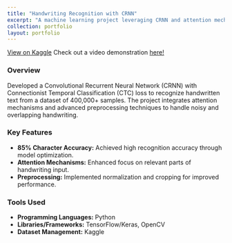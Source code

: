 ```yaml
---
title: "Handwriting Recognition with CRNN"
excerpt: "A machine learning project leveraging CRNN and attention mechanisms to recognize handwritten text."
collection: portfolio
layout: portfolio
---
```


[View on Kaggle](https://www.kaggle.com/code/josephbhuiyakhair/handwriting-recognition-final-project?scriptVersionId=212780027)
Check out a video demonstration [here!](https://www.youtube.com/watch?v=aZ5Dyk9KKgU)

### Overview
Developed a Convolutional Recurrent Neural Network (CRNN) with Connectionist Temporal Classification (CTC) loss to recognize handwritten text from a dataset of 400,000+ samples. The project integrates attention mechanisms and advanced preprocessing techniques to handle noisy and overlapping handwriting.

### Key Features
- **85% Character Accuracy:** Achieved high recognition accuracy through model optimization.
- **Attention Mechanisms:** Enhanced focus on relevant parts of handwriting input.
- **Preprocessing:** Implemented normalization and cropping for improved performance.

### Tools Used
- **Programming Languages:** Python  
- **Libraries/Frameworks:** TensorFlow/Keras, OpenCV  
- **Dataset Management:** Kaggle
